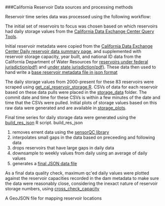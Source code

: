  ###California Reservoir Data sources and processing methods
 
 Reservoir time series data was processed using the following workflow:
 
 The initial set of reservoirs to focus was chosen based on which reservoirs had daily storage values from the [California Data Exchange Center Query Tools](http://cdec.water.ca.gov/cgi-progs/queryDaily). 

Initial reservoir metadata were copied from the [California Data Exchange Center Daily reservoir data summary page](http://cdec.water.ca.gov/misc/daily_res.html), and supplemented with reservoir storage capacity, year built, and national ID data from the California Department of Water Resources for [reservoirs under federal jurisdiction(pdf)](http://www.water.ca.gov/damsafety/docs/Federal2010.pdf) and [under state jurisdiction(pdf)](http://www.water.ca.gov/damsafety/docs/Jurisdictional2014.pdf).  These data then used to hand write a [base reservoir metadata file in json format](ca_reservoirs/Data/ca_reservoirs.json)
 
The daily storage values from 2000-present for these 83 reservoirs were scraped using [get_cal_reservoir_storage.R](R/get_cal_reservoir_storage.R).  CSVs of data for each reservoir based on these data pulls were placed in the [storage_data](storage_data/) folder.  The commit date and time for these CSVs is within a few minutes of the date and time that the CSVs were pulled.  Initial plots of storage values based on this raw data were generated and are available in [storage_plots](storage_plots).

Final time series for daily storage data were generated using the [build_res_json](R/build_res_json.R) R script. build\_res\_json
1. removes errent data using the [sensorQC library](https://github.com/USGS-R/sensorQC)
2. interpolates small gaps in the data based on preceeding and following data
3. drops reservoirs that have large gaps in daily data
4. downsample to weekly values from daily using an average of daily values
5. generates a [final JSON data file](../public_html/data/reservoirs/reservoir_storage.json)

As a final data quality check, maximum qc'ed daily values were plotted against the reservoir capacities recorded in the dam metadata to make sure the data were reasonably close, considering the inexact nature of reservoir storage numbers, using [cross_check_capacity](R/cross_check_capacity.R) 

A GeoJSON file for mapping reservoir locations 




 
